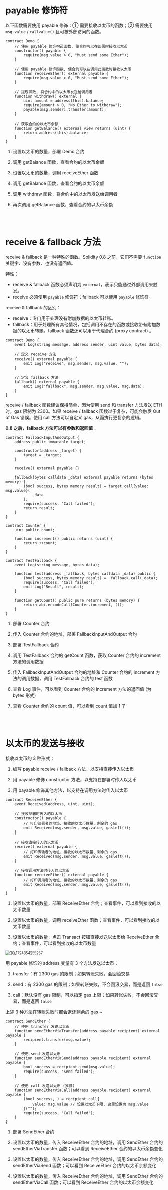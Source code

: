 # payable 修饰符

以下函数需要使用 payable 修饰：① 需要接收以太币的函数；② 需要使用 `msg.value` / `callvalue()` 且可被外部访问的函数。

```solidity
contract Demo {
    // 使用 payable 修饰构造函数, 使合约可以在部署时接收以太币
    constructor() payable {
        require(msg.value > 0, "Must send some Ether");
    }

    // 使用 payable 修饰函数, 使合约可以在调用此函数时接收以太币
    function receiveEther() external payable {
        require(msg.value > 0, "Must send some Ether");
    }

    // 提现函数, 将合约中的以太币发送给调用者
    function withdraw() external {
        uint amount = address(this).balance;
        require(amount > 0, "No Ether to withdraw");
        payable(msg.sender).transfer(amount);
    }

    // 获取合约的以太币余额
    function getBalance() external view returns (uint) {
        return address(this).balance;
    }
}
```

1.  设置以太币的数量，部署 Demo 合约

2.  调用 getBalance 函数，查看合约的以太币余额

3.  设置以太币的数量，调用 receiveEther 函数

4.  调用 getBalance 函数，查看合约的以太币余额

5.  调用 withdraw 函数，将合约中的以太币发送给调用者

6.  再次调用 getBalance 函数，查看合约的以太币余额

<br><br>

# receive & fallback 方法

receive & fallback 是一种特殊的函数。Solidity 0.8 之前，它们不需要 `function` 关键字、没有参数、也没有返回值。

特性：

-   receive & fallback 函数必须声明为 `external`，表示只能通过外部调用来触发。
-   receive 必须使用 `payable` 修饰符；fallback 可以使用 `payable` 修饰符。

receive & fallback 的区别：

-   receive：专门用于处理没有附加数据的以太币转账。
-   fallback：用于处理所有其他情况，包括调用不存在的函数或接收带有附加数据的以太币转账。fallback 函数还可以用于代理合约 (proxy contract) 。

```solidity
contract Demo {
    event Log(string message, address sender, uint value, bytes data);

    // 定义 receive 方法
    receive() external payable {
        emit Log("receive", msg.sender, msg.value, "");
    }

    // 定义 fallback 方法
    fallback() external payable {
        emit Log("fallback", msg.sender, msg.value, msg.data);
    }
}
```

receive / fallback 函数建议保持简单，因为使用 send 和 transfer 方法发送 ETH 时，gas 限制为 2300。如果 receive / fallback 函数过于复杂，可能会触发 Out of Gas 错误。使用 call 方法可以自定义 gas，从而执行更复杂的逻辑。

**0.8 之后，fallback 方法可以有参数和返回值**：

```solidity
contract FallbackInputAndOutput {
    address public immutable target;

    constructor(address _target) {
        target = _target;
    }

    receive() external payable {}

    fallback(bytes calldata _data) external payable returns (bytes memory) {
        (bool success, bytes memory result) = target.call{value: msg.value}(
            _data
        );
        require(success, "Call failed");
        return result;
    }
}

contract Counter {
    uint public count;

    function increment() public returns (uint) {
        return ++count;
    }
}

contract TestFallback {
    event Log(string message, bytes data);

    function test(address _fallback, bytes calldata _data) public {
        (bool success, bytes memory result) = _fallback.call(_data);
        require(success, "Call failed");
        emit Log("Result", result);
    }

    function getCount() public pure returns (bytes memory) {
        return abi.encodeCall(Counter.increment, ());
    }
}
```

1. 部署 Counter 合约

2. 传入 Counter 合约的地址，部署 FallbackInputAndOutput 合约

3. 部署 TestFallback 合约

4. 调用 TestFallback 合约的 getCount 函数，获取 Counter 合约的 increment 方法的调用数据

5. 传入 FallbackInputAndOutput 合约的地址和 Counter 合约的 increment 方法的调用数据，调用 TestFallback 合约的 test 函数

6. 查看 Log 事件，可以看到 Counter 合约的 increment 方法的返回值 (为 bytes 形式)

7. 查看 Counter 合约的 count 值，可以看到 count 值加 1 了

<br><br>

# 以太币的发送与接收

接收以太币的 3 种形式：

1. 编写 payable receive / fallback 方法，以支持直接传入以太币

2. 用 payable 修饰 constructor 方法，以支持在部署时传入以太币

3. 用 payable 修饰其他方法，以支持在调用方法时传入以太币

```solidity
contract ReceiveEther {
    event Received(address, uint, uint);

    // 接收部署时传入的以太币
    constructor() payable {
        // 打印部署者的地址、接收的以太币数量、剩余的 gas
        emit Received(msg.sender, msg.value, gasleft());
    }

    // 接收直接传入的以太币
    receive() external payable {
        // 打印传输者的地址、接收的以太币数量、剩余的 gas
        emit Received(msg.sender, msg.value, gasleft());
    }

    // 接收调用方法时传入的以太币
    function receiveEther() external payable {
        // 打印调用者的地址、接收的以太币数量、剩余的 gas
        emit Received(msg.sender, msg.value, gasleft());
    }
}
```

1. 设置以太币的数量，部署 ReceiveEther 合约；查看事件，可以看到接收的以太币数量

2. 设置以太币的数量，调用 receiveEther 函数；查看事件，可以看到接收的以太币数量

3. 设置以太币的数量，点击 Transact 按钮直接发送以太币给 ReceiveEther 合约；查看事件，可以看到接收的以太币数量

<img src="./picture/QQ_1724854255257.png" alt="QQ_1724854255257" style="zoom:80%;" />

<br>

用 payable 修饰的 address 变量有 3 个方法发送以太币：

1.  transfer：有 2300 gas 的限制；如果转账失败，会回滚交易

2.  send：有 2300 gas 的限制；如果转账失败，不会回滚交易，而是返回 `false`

3.  call：默认没有 gas 限制，可以指定 gas 上限；如果转账失败，不会回滚交易，而是返回 `false`

上述 3 种方法在转账失败时都会退还剩余的 gas ~

```solidity
contract SendEther {
    // 使用 transfer 发送以太币
    function sendEtherViaTransfer(address payable recipient) external payable {
        recipient.transfer(msg.value);
    }

    // 使用 send 发送以太币
    function sendEtherViaSend(address payable recipient) external payable {
        bool success = recipient.send(msg.value);
        require(success, "Send failed");
    }

    // 使用 call 发送以太币 (推荐)
    function sendEtherViaCall(address payable recipient) external payable {
        (bool success, ) = recipient.call{
            value: msg.value // 设置以太币下限, 这里设置为 msg.value
        }("");
        require(success, "Call failed");
    }
}
```

1. 部署 SendEther 合约

2. 设置以太币的数量，传入 ReceiveEther 合约的地址，调用 SendEther 合约的 sendEtherViaTransfer 函数；可以看到 ReceiveEther 合约的以太币余额变化

3. 设置以太币的数量，传入 ReceiveEther 合约的地址，调用 SendEther 合约的 sendEtherViaSend 函数；可以看到 ReceiveEther 合约的以太币余额变化

4. 设置以太币的数量，传入 ReceiveEther 合约的地址，调用 SendEther 合约的 sendEtherViaCall 函数；可以看到 ReceiveEther 合约的以太币余额变化

<br><br>
